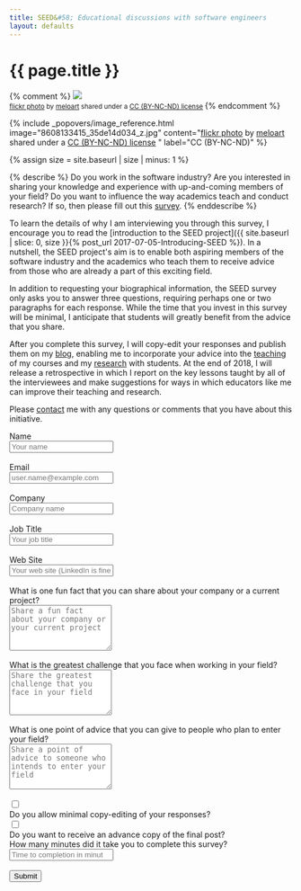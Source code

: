 ```yaml
---
title: SEED&#58; Educational discussions with software engineers
layout: defaults
---
```


# {{ page.title }}

{% comment %} <a title="SEED PODS" href="https://flickr.com/photos/meloart/8608133415"><img class="img-responsive-tight" src="https://farm9.static.flickr.com/8541/8608133415_35de14d034_z.jpg" /></a><br /><small><a title="SEED PODS" href="https://flickr.com/photos/meloart/8608133415">flickr photo</a> by <a href="https://flickr.com/people/meloart">meloart</a> shared under a <a href="https://creativecommons.org/licenses/by-nc-nd/2.0/">CC (BY-NC-ND) license</a> </small> {% endcomment %}

<!-- Include header image -->
{% include _popovers/image_reference.html image="8608133415_35de14d034_z.jpg" content="<a title='SEED PODS' href='https://flickr.com/photos/meloart/8608133415'>flickr photo</a> by <a href='https://flickr.com/people/meloart'>meloart</a> shared under a <a href='https://creativecommons.org/licenses/by-nc-nd/2.0/'>CC (BY-NC-ND) license</a> </small>" label="CC (BY-NC-ND)" %}

{% assign size = site.baseurl | size | minus: 1 %}

{% describe %}
Do you work in the software industry? Are you interested in sharing your knowledge and experience with up-and-coming
members of your field? Do you want to influence the way academics teach and conduct research? If so, then please fill
out this <a href="#seedsurvey">survey</a>.
{% enddescribe %}

To learn the details of why I am interviewing you through this survey, I
encourage you to read the [introduction to the SEED project]({{ site.baseurl |
slice: 0, size }}{% post_url 2017-07-05-Introducing-SEED %}). In a nutshell, the
SEED project's aim is to enable both aspiring members of the software industry
and the academics who teach them to receive advice from those who are already a
part of this exciting field.

In addition to requesting your biographical information, the SEED survey only
asks you to answer three questions, requiring perhaps one or two paragraphs for
each response. While the time that you invest in this survey will be minimal, I
anticipate that students will greatly benefit from the advice that you share.

After you complete this survey, I will copy-edit your responses and publish them
on my [blog]({{site.baseurl}}blog/), enabling me to incorporate your advice into
the [teaching]({{site.baseurl}}teaching/) of my courses and my
[research]({{site.baseurl}}research/)  with students. At the end of 2018, I will
release a retrospective in which I report on the key lessons taught by all of
the interviewees and make suggestions for ways in which educators like me can
improve their teaching and research.

Please [contact]({{site.baseurl}}contact/) me with any questions or comments
that you have about this initiative.

<a name="seedsurvey"></a>
<form method="POST" action="https://getsimpleform.com/messages?form_api_token=036ec14e0a86e2bf39ae488655d68c50" data-toggle="validator" data-feedback='{"success": "fa-check", "error": "fa-times"}' role="form">

  <div class="form-group has-feedback">
    <label for="name">Name</label>
    <div class="row">
      <div class="col-sm-6">
        <input type="text" class="form-control" name="name" id="name" placeholder="Your name" data-required-error="Please fill out this field" required/>
      </div>
      <div class="col-sm-6">
        <div class="help-block with-errors">&nbsp;</div>
      </div>
    </div>
  </div>

  <div class="form-group has-feedback">
    <label for="reply_to">Email</label>
    <div class="row">
      <div class="col-sm-6">
        <input type="email" class="form-control" name="reply_to" id="reply_to" placeholder="user.name@example.com" data-error="Please enter a valid email address" data-required-error="Please fill out this field" required/>
      </div>
      <div class="col-sm-6">
        <div class="help-block with-errors">&nbsp;</div>
      </div>
    </div>
  </div>

  <div class="form-group has-feedback">
    <label for="company_name">Company</label>
    <div class="row">
      <div class="col-sm-6">
        <input type="text" class="form-control" name="company_name" id="company_name" placeholder="Company name" data-required-error="Please fill out this field" required/>
      </div>
      <div class="col-sm-6">
        <div class="help-block with-errors">&nbsp;</div>
      </div>
    </div>
  </div>

  <div class="form-group has-feedback">
    <label for="title_name">Job Title</label>
    <div class="row">
      <div class="col-sm-6">
        <input type="text" class="form-control" name="title_name" id="title_name" placeholder="Your job title" data-required-error="Please fill out this field" required/>
      </div>
      <div class="col-sm-6">
        <div class="help-block with-errors">&nbsp;</div>
      </div>
    </div>
  </div>

  <div class="form-group has-feedback">
    <label for="web_site">Web Site</label>
    <div class="row">
      <div class="col-sm-6">
        <input type="url" class="form-control" name="web_site" id="web_site" placeholder="Your web site (LinkedIn is fine)" data-error="Please enter a valid URL" data-required-error="Please fill out this field" required/>
      </div>
      <div class="col-sm-6">
        <div class="help-block with-errors">&nbsp;</div>
      </div>
    </div>
  </div>

  <div class="form-group has-feedback">
    <label for="question_fact">What is one fun fact that you can share about your company or a current project?</label>
    <div class="row">
      <div class="col-sm-7">
        <textarea type="text" class="form-control" name="question_fact" id="question_fact" rows="5" placeholder="Share a fun fact about your company or your current project" data-required-error="Please fill out this field" required></textarea>
      </div>
      <div class="col-sm-5">
        <div class="help-block with-errors">&nbsp;</div>
      </div>
    </div>
  </div>

  <div class="form-group has-feedback">
    <label for="question_challenge">What is the greatest challenge that you face when working in your field?</label>
    <div class="row">
      <div class="col-sm-7">
        <textarea type="text" class="form-control" name="question_challenge" id="question_challenge" rows="5" placeholder="Share the greatest challenge that you face in your field" data-required-error="Please fill out this field" required></textarea>
      </div>
      <div class="col-sm-5">
        <div class="help-block with-errors">&nbsp;</div>
      </div>
    </div>
  </div>

  <div class="form-group has-feedback">
    <label for="question_advice">What is one point of advice that you can give to people who plan to enter your field?</label>
    <div class="row">
      <div class="col-sm-7">
        <textarea type="text" class="form-control" name="question_advice" id="question_advice" rows="5" placeholder="Share a point of advice to someone who intends to enter your field" data-required-error="Please fill out this field" required></textarea>
      </div>
      <div class="col-sm-5">
        <div class="help-block with-errors">&nbsp;</div>
      </div>
    </div>
  </div>

  <div class="form-group has-feedback">
    <div class="row">
      <div class="col-xs-1">
        <div class="checkbox">
          <input type="checkbox" name="copyedit" id="copyedit">
        </div>
      </div>
      <div class="col-xs-11">
        <label for="copyedit">Do you allow minimal copy-editing of your responses?</label>
      </div>
    </div>
  </div>

  <div class="form-group has-feedback">
    <div class="row">
      <div class="col-xs-1">
        <div class="checkbox">
          <input type="checkbox" name="advancecopy" id="advancecopy">
        </div>
      </div>
      <div class="col-xs-11">
        <label for="advancecopy">Do you want to receive an advance copy of the final post?</label>
      </div>
    </div>
  </div>

  <div class="form-group has-feedback">
    <label for="time">How many minutes did it take you to complete this survey?</label>
    <div class="row">
      <div class="col-sm-6">
        <input type="number" class="form-control" name="time" id="time" min=1 step=1 placeholder="Time to completion in minutes" data-error="Please enter a whole number of minutes" required/>
      </div>
      <div class="col-sm-6">
        <div class="help-block with-errors">&nbsp;</div>
      </div>
    </div>
  </div>

  <div class="form-group">
    <button type="submit" class="btn btn-default">Submit</button>
    <input type="hidden" name="redirect_to" value="http://www.cs.allegheny.edu/sites/gkapfham/seedthanks/"/>
    <input type="hidden" name="_subject" value="Submission to the SEED Project"/>
    <input type="hidden" name="_format" value="plain"/>
  </div>

</form>
